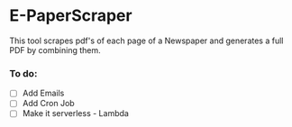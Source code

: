 # E-PaperScraper

This tool scrapes pdf's of each page of a Newspaper and generates a full PDF by combining them.

### To do:

- [ ] Add Emails
- [ ] Add Cron Job
- [ ] Make it serverless - Lambda
